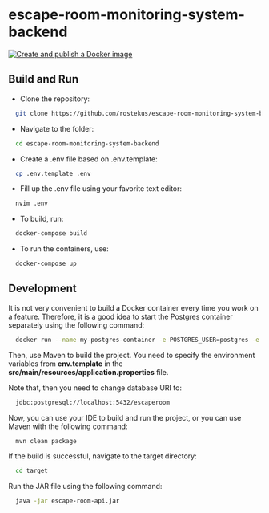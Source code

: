# escape-room-monitoring-system-backend
[![Create and publish a Docker image](https://github.com/rostekus/escape-room-monitoring-system-backend/actions/workflows/ci.yaml/badge.svg)](https://github.com/rostekus/escape-room-monitoring-system-backend/actions/workflows/ci.yaml)
## Build and Run
- Clone the repository:
```bash
  git clone https://github.com/rostekus/escape-room-monitoring-system-backend
```

- Navigate to the folder:
```bash
  cd escape-room-monitoring-system-backend
```
- Create a .env file based on .env.template:
```bash
  cp .env.template .env
```
- Fill up the .env file using your favorite text editor:
```bash
  nvim .env
```
- To build, run:
```bash
  docker-compose build
```
- To run the containers, use:
```bash
  docker-compose up
```

## Development

It is not very convenient to build a Docker container every time you work on a feature. Therefore, it is a good idea to start the Postgres container separately using the following command:
```bash
  docker run --name my-postgres-container -e POSTGRES_USER=postgres -e POSTGRES_PASSWORD=<YOUR_PASSWORD> -e POSTGRES_DB=escaperoom -p 5432:5432 -d postgres
```
Then, use Maven to build the project. You need to specify the environment variables from **env.template** in the **src/main/resources/application.properties** file.

Note that, then you need to change database URI to:
```bash
  jdbc:postgresql://localhost:5432/escaperoom
```
Now, you can use your IDE to build and run the project, or you can use Maven with the following command:
```bash
  mvn clean package
```
If the build is successful, navigate to the target directory:
```bash
  cd target
```
Run the JAR file using the following command:
```bash
  java -jar escape-room-api.jar
```
